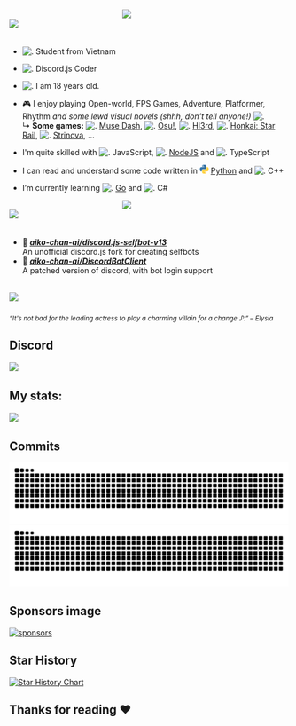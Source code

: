 #
<div>
<img src="https://i.imgur.com/fgSLbeG.png" width="300" align="right" />
<br/>
<img src="https://i.imgur.com/ePNxq4P.png" width="500" />
<br/>
<br/>
  
- <img src="https://i.imgur.com/3KyfuCu.png" alt="." width="16" height="16"/> Student from Vietnam  
- <img src="https://i.imgur.com/SuSbRGN.png" alt="." width="16" height="16"/> Discord.js Coder 
- <img src="https://i.imgur.com/a2KhTyR.gif" alt="."  width="16" height="16" /> I am 18 years old. 
- 🎮 I enjoy playing Open-world, FPS Games, Adventure, Platformer, Rhythm *and some lewd visual novels (shhh, don't tell anyone!)* <img src="https://i.imgur.com/YN1z4ON.png" alt="."/>    
  ↳ **Some games:** <img src="https://i.imgur.com/E7EUUH3.png" alt="." width="16" height="16"/> [Muse Dash](https://store.steampowered.com/app/774171/Muse_Dash/), <img src="https://i.ppy.sh/013ed2c11b34720790e74035d9f49078d5e9aa64/68747470733a2f2f6f73752e7070792e73682f77696b692f696d616765732f4272616e645f6964656e746974795f67756964656c696e65732f696d672f75736167652d66756c6c2d636f6c6f75722e706e67" alt="." width="16" height="16"/> [Osu!](https://osu.ppy.sh/), <img src="https://i.imgur.com/QK1E4kB.png" alt="." width="16" height="16"/> [HI3rd](https://honkaiimpact3.hoyoverse.com/asia/vi-vn/home), <img src="https://i.imgur.com/qbjSWml.png" alt="." width="16" height="16"/> [Honkai: Star Rail](https://hsr.hoyoverse.com/vi-vn/home), <img src="https://www-cdn.strinova.com/pc/images/home/icon1.png" alt="." width="16" height="16"/> [Strinova](https://www.strinova.com/), ...

- I'm quite skilled with <img src="https://i.imgur.com/Xjb867j.png" alt="." width="16" height="16"/> JavaScript, <img src="https://i.imgur.com/eZxBcrA.png" alt="." width="16" height="16"/> [NodeJS](https://nodejs.org/) and <img src="https://www.typescriptlang.org/favicon-32x32.png" alt="." width="16" height="16"/> TypeScript
- I can read and understand some code written in <img src="https://raw.githubusercontent.com/brand-icons/brands/66a515d0afc1bdf9cd308a9ae8d85e1bd23a4d97/icons/color/python.svg" alt="." width="16" height="16"/> [Python](https://www.python.org/) and <img src="https://i.imgur.com/qgdFuhG.png" alt="." width="16" height="16"/> C++
- I’m currently learning <img src="https://go.dev/images/favicon-gopher.png" alt="." width="16" height="16"/> [Go](https://go.dev/) and <img src="https://dotnet.microsoft.com/favicon.ico" alt="." width="16" height="16"/> C#

<img src="https://i.imgur.com/5L7IfBu.png" width="300" align="right" />
<br/>
<img src="https://i.imgur.com/LJ02f8h.png" width="500" />
<br/>
<br/>
  
- 📗 [***aiko-chan-ai/discord.js-selfbot-v13***](https://github.com/aiko-chan-ai/discord.js-selfbot-v13) <br/>
  An unofficial discord.js fork for creating selfbots
- 📘 [***aiko-chan-ai/DiscordBotClient***](https://github.com/aiko-chan-ai/DiscordBotClient) <br/>
  A patched version of discord, with bot login support
<br/>
<img src="https://i.imgur.com/JgHTZVd.gif" width="500" /><br/>

<sub>  *“It's not bad for the leading actress to play a charming villain for a change ♪.” – Elysia* </sub>
</div>

## Discord
<a href="https://discord.com/users/721746046543331449"  align="left">
    <img src="https://lanyard.cnrad.dev/api/578594879681331200?theme=light&bg=F4BFC7&borderRadius=15px&animated=true&idleMessage=In%20the%20sky%20there%20is%20an%20angel%20in%20somewhere%20(.%20%E2%9D%9B%20%E1%B4%97%20%E2%9D%9B.)">
</a>

## My stats:

<p>
  <a href="/"  align="left">
  <img width="auto" src="https://github-readme-stats.vercel.app/api?username=aiko-chan-ai&theme=dracula&show_icons=true"/>
  </a>
</p>

## Commits

![github contribution grid snake animation](https://raw.githubusercontent.com/aiko-chan-ai/aiko-chan-ai/output/github-contribution-grid-snake-dark.svg#gh-dark-mode-only)![github contribution grid snake animation](https://raw.githubusercontent.com/aiko-chan-ai/aiko-chan-ai/output/github-contribution-grid-snake.svg#gh-light-mode-only)

## Sponsors image
[![sponsors](./sponsors.png)](https://github.com/sponsors/aiko-chan-ai)

## Star History

[![Star History Chart](https://api.star-history.com/svg?repos=aiko-chan-ai/DiscordBotClient,aiko-chan-ai/discord.js-selfbot-v13&type=Date)](https://star-history.com/#aiko-chan-ai/DiscordBotClient&aiko-chan-ai/discord.js-selfbot-v13&Date)


## Thanks for reading ❤️
